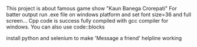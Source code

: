 This project is about famous game show "Kaun Banega Crorepati"
For batter output run .exe file on windows platform and set font size=36 and full screen...
Cpp code is success fully compiled with gcc compiler for windows. 
You can also use code::blocks

install python and selenium to make 'Message a friend' helpline working